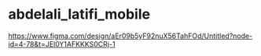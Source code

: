 # abdelali_latifi_mobile
https://www.figma.com/design/aEr09b5yF92nuX56TahFOd/Untitled?node-id=4-78&t=JEl0Y1AFKKKS0CRj-1